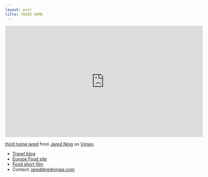 ```yaml
---
layout: post
title: THIRD HOME
---
```


<iframe src="https://player.vimeo.com/video/210878712" width="640" height="360" frameborder="0" webkitallowfullscreen mozallowfullscreen allowfullscreen></iframe>
<p><a href="https://vimeo.com/210878712">third home jared</a> from <a href="https://vimeo.com/ningja">Jared Ning</a> on <a href="https://vimeo.com">Vimeo</a>.</p>

- [Travel blog](http://redningja.com/travel/)
- [Europe Food site](http://redningja.com/europe_food/)
- [Food short film](https://vimeo.com/15550715)
- Contact: [jared@redningja.com](mailto:jared@redningja.com)
